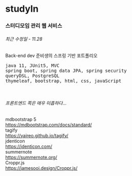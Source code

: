 # studyIn
### 스터디모임 관리 웹 서비스
###### 최근 수정일 - 11.28
Back-end dev 준비생의 스프링 기반 포트폴리오<br/>




<pre>
java 11, JUnit5, MVC
spring boot, spring data JPA, spring security
queryDSL, PostgreSQL
thymeleaf, bootstrap, html, css, javaScript
</pre>
<br/>

###### 프론트엔드 쪽은 매우 미흡하다...
mdbootstrap 5<br/>
https://mdbootstrap.com/docs/standard/<br/>
tagify<br/>
https://yaireo.github.io/tagify/<br/>
jdenticon<br/>
https://jdenticon.com/<br/>
summernote<br/>
https://summernote.org/<br/>
Croppr.js<br/>
https://jamesooi.design/Croppr.js/<br/>

